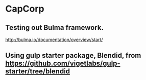 # CapCorp

## Testing out Bulma framework.
http://bulma.io/documentation/overview/start/

## Using gulp starter package, Blendid, from https://github.com/vigetlabs/gulp-starter/tree/blendid

